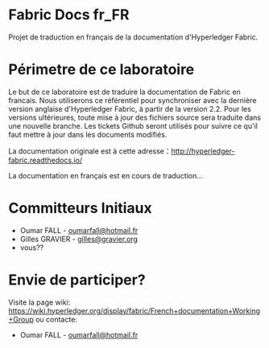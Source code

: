# Fabric Docs fr_FR

Projet de traduction en français de la documentation d'Hyperledger Fabric.


# Périmetre de ce laboratoire

Le but de ce laboratoire est de traduire la documentation de Fabric en francais. Nous utiliserons ce référentiel pour synchroniser avec la dernière version anglaise d'Hyperledger Fabric, à partir de la version 2.2.
Pour les versions ultérieures, toute mise à jour des fichiers source sera traduite dans une nouvelle branche. Les tickets Github seront utilisés pour suivre ce qu'il faut mettre à jour dans les documents modifiés.

La documentation originale est à cette adresse：http://hyperledger-fabric.readthedocs.io/

La documentation en français est en cours de traduction...

# Committeurs Initiaux

- Oumar FALL - oumarfall@hotmail.fr
- Gilles GRAVIER - gilles@gravier.org
- vous??

# Envie de participer?

Visite la page wiki: https://wiki.hyperledger.org/display/fabric/French+documentation+Working+Group
ou contacte:

- Oumar FALL - oumarfall@hotmail.fr
